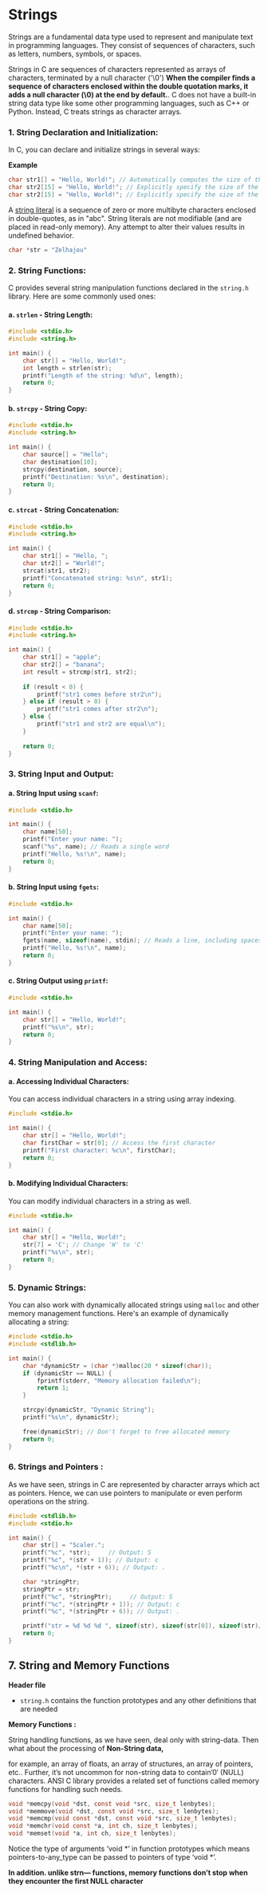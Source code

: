 # Strings

Strings are a fundamental data type used to represent and manipulate text in programming languages. They consist of sequences of characters, such as letters, numbers, symbols, or spaces.

Strings in C are sequences of characters represented as arrays of characters, terminated by a null character ('\0') **When the compiler finds a sequence of characters enclosed within the double quotation marks, it adds a null character (\0) at the end by default.**.
C does not have a built-in string data type like some other programming languages, such as C++ or Python. Instead, C treats strings as character arrays.

### 1. **String Declaration and Initialization**:

In C, you can declare and initialize strings in several ways:

**Example**
```c
char str1[] = "Hello, World!"; // Automatically computes the size of the array
char str2[15] = "Hello, World!"; // Explicitly specify the size of the array
char str2[15] = "Hello, World!"; // Explicitly specify the size of the array
```

A <ins>string literal</ins> is a sequence of zero or more multibyte characters enclosed in double-quotes, as in "abc". String literals are not modifiable (and are placed in read-only memory). Any attempt to alter their values results in undefined 
behavior.

```c
char *str = "Zelhajou"
```
### 2. **String Functions**:
C provides several string manipulation functions declared in the `string.h` library. Here are some commonly used ones:

#### a. `strlen` - String Length:
```c
#include <stdio.h>
#include <string.h>

int main() {
    char str[] = "Hello, World!";
    int length = strlen(str);
    printf("Length of the string: %d\n", length);
    return 0;
}
```

#### b. `strcpy` - String Copy:
```c
#include <stdio.h>
#include <string.h>

int main() {
    char source[] = "Hello";
    char destination[10];
    strcpy(destination, source);
    printf("Destination: %s\n", destination);
    return 0;
}
```
#### c. `strcat` - String Concatenation:
```c
#include <stdio.h>
#include <string.h>

int main() {
    char str1[] = "Hello, ";
    char str2[] = "World!";
    strcat(str1, str2);
    printf("Concatenated string: %s\n", str1);
    return 0;
}
```

#### d. `strcmp` - String Comparison:
```c
#include <stdio.h>
#include <string.h>

int main() {
    char str1[] = "apple";
    char str2[] = "banana";
    int result = strcmp(str1, str2);
    
    if (result < 0) {
        printf("str1 comes before str2\n");
    } else if (result > 0) {
        printf("str1 comes after str2\n");
    } else {
        printf("str1 and str2 are equal\n");
    }
    
    return 0;
}
```

### 3. **String Input and Output**:

#### a. String Input using `scanf`:
```c
#include <stdio.h>

int main() {
    char name[50];
    printf("Enter your name: ");
    scanf("%s", name); // Reads a single word
    printf("Hello, %s!\n", name);
    return 0;
}
```

#### b. String Input using `fgets`:
```c
#include <stdio.h>

int main() {
    char name[50];
    printf("Enter your name: ");
    fgets(name, sizeof(name), stdin); // Reads a line, including spaces
    printf("Hello, %s!\n", name);
    return 0;
}
```

#### c. String Output using `printf`:
```c
#include <stdio.h>

int main() {
    char str[] = "Hello, World!";
    printf("%s\n", str);
    return 0;
}
```

### 4. **String Manipulation and Access**:
#### a. Accessing Individual Characters:

You can access individual characters in a string using array indexing.

```c
#include <stdio.h>

int main() {
    char str[] = "Hello, World!";
    char firstChar = str[0]; // Access the first character
    printf("First character: %c\n", firstChar);
    return 0;
}
```

#### b. Modifying Individual Characters:

You can modify individual characters in a string as well.
```c
#include <stdio.h>

int main() {
    char str[] = "Hello, World!";
    str[7] = 'C'; // Change 'W' to 'C'
    printf("%s\n", str);
    return 0;
}
```





### 5. **Dynamic Strings**:

You can also work with dynamically allocated strings using `malloc` and other memory management functions. Here's an example of dynamically allocating a string:

```c
#include <stdio.h>
#include <stdlib.h>

int main() {
    char *dynamicStr = (char *)malloc(20 * sizeof(char));
    if (dynamicStr == NULL) {
        fprintf(stderr, "Memory allocation failed\n");
        return 1;
    }

    strcpy(dynamicStr, "Dynamic String");
    printf("%s\n", dynamicStr);

    free(dynamicStr); // Don't forget to free allocated memory
    return 0;
}
```

### 6. Strings and Pointers :

As we have seen, strings in C are represented by character arrays which act as pointers. Hence, we can use pointers to manipulate or even perform operations on the string.

```c
#include <stdlib.h>
#include <stdio.h>

int main() {
	char str[] = "Scaler.";
	printf("%c", *str);     // Output: S
	printf("%c", *(str + 1)); // Output: c
	printf("%c\n", *(str + 6)); // Output: .

	char *stringPtr;
	stringPtr = str;
	printf("%c", *stringPtr);     // Output: S
	printf("%c", *(stringPtr + 1)); // Output: c
	printf("%c", *(stringPtr + 6)); // Output: .

	printf("str = %d %d %d ", sizeof(str), sizeof(str[0]), sizeof(str)/sizeof(str[0]));
	return 0;
}
```

## 7. **String and Memory Functions**

**Header file**

- `string.h` contains the function prototypes and any other definitions that are needed

**Memory Functions :**

String handling functions, as we have seen, deal only with string-data. Then what about the processing of **Non-String data,**

for example, an array of floats, an array of structures, an array of pointers, etc.. Further, it’s not uncommon for non-string data to contain’0′ (NULL) characters. ANSI C library provides a related set of functions called memory functions for handling such needs.

```c
void *memcpy(void *dst, const void *src, size_t lenbytes);
void *memmove(void *dst, const void *src, size_t lenbytes);
void *memcmp(void const *dst, const void *src, size_t lenbytes);
void *memchr(void const *a, int ch, size_t lenbytes);
void *memset(void *a, int ch, size_t lenbytes);
```

Notice the type of arguments ‘void *’ in function prototypes which means pointers-to-any_type can be passed to pointers of type ‘void *’.

**In addition. unlike strn— functions, memory functions don’t stop when they encounter the first NULL character**
